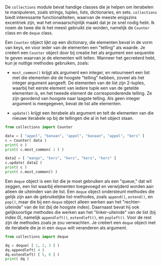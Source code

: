 De `collections` module bevat handige classes die je helpen om
iterabelen te manipuleren, zoals strings, tuples, lists, dictionaries,
en sets. `collections` biedt interessante functionaliteiten, waarvan de
meeste enigszins excentriek zijn, wat het onwaarschijnlijk maakt dat je
ze snel nodig hebt. Ik noem de twee die ik het meest gebruikt zie
worden, namelijk de `Counter` class en de `deque` class.

Een `Counter` object lijkt op een dictionary, die elementen bevat in de
vorm van keys, en voor ieder van de elementen een "telling" als waarde.
Je creëert een `Counter` object door bij creatie het als argument een
sequentie te geven waarvan je de elementen wilt tellen. Wanneer het
gecreëerd hebt, kun je nuttige methodes gebruiken, zoals:

-   `most_common()` krijgt als argument een integer, en retourneert een
    list met die elementen die de hoogste "telling" hebben, zoveel als
    het integer argument aangeeft. De elementen van de list zijn
    2-tuples, waarbij het eerste element van iedere tuple een van de
    getelde elementen is, en het tweede element de corresponderende
    telling. Ze zijn geordend van hoogste naar laagste telling. Als geen
    integer argument is meegegeven, bevat de list alle elementen.

-   `update()` krijgt een iterabele als argument en telt de elementen
    van die nieuwe iterabele op bij de tellingen die al in het object
    staan.

```python
from collections import Counter

data = [ "appel", "banaan", "appel", "banaan", "appel", "kers" ]
c = Counter( data )
print( c )
print( c.most_common( 1 ) )

data2 = [ "mango", "kers", "kers", "kers", "kers" ]
c.update( data2 )
print( c )
print( c.most_common() )
```

Een `deque` object is een list die je moet gebruiken als een "queue,"
dat wil zeggen, een list waarbij elementen toegevoegd en verwijderd
worden aan alleen de uiteinden van de list. Een `deque` object
ondersteunt methodes die gelijk zijn aan de gebruikelijke list-methodes,
zoals `append()`, `extend()`, en `pop()`, maar die bij een `deque`
object alleen werken aan het "rechter-uiteinde" van de list (bij de
hoogste index). Daarnaast bevat hij ook gelijksoortige methodes die
werken aan het "linker-uiteinde" van de list (bij index 0), namelijk
`appendleft()`, `extendleft()`, en `popleft()`. Voor de rest zijn de
methodes zoals je zou verwachten. Je creëert een `deque` object met de
iterabele die je in een `deque` wilt veranderen als argument.

```python
from collections import deque

dq = deque( [ 1, 2, 3 ] )
dq.appendleft( 4 )
dq.extendleft( [ 5, 6 ] )
print( dq )
```

